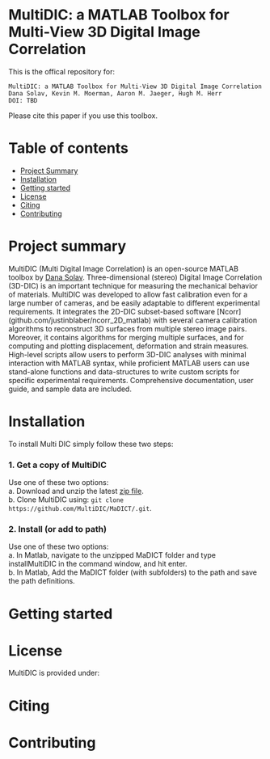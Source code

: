 # MultiDIC: a MATLAB Toolbox for Multi-View 3D Digital Image Correlation

This is the offical repository for:

```
MultiDIC: a MATLAB Toolbox for Multi-View 3D Digital Image Correlation
Dana Solav, Kevin M. Moerman, Aaron M. Jaeger, Hugh M. Herr
DOI: TBD
```

Please cite this paper if you use this toolbox.

# Table of contents
- [Project Summary](#Summary)  
- [Installation](#Installation)  
- [Getting started](#Start)
- [License](#License)  
- [Citing](#Cite)
- [Contributing](#Contributing)  


# Project summary <a name="Summary"></a>
MultiDIC (Multi Digital Image Correlation) is an open-source MATLAB toolbox by [Dana Solav](media.mit.edu/people/danask/). Three-dimensional (stereo) Digital Image Correlation (3D-DIC) is an important technique for measuring the mechanical behavior of materials. MultiDIC was developed to allow fast calibration even for a large number of cameras, and be easily adaptable to different experimental requirements. It integrates the 2D-DIC subset-based software [Ncorr] (github.com/justinblaber/ncorr_2D_matlab) with several camera calibration algorithms to reconstruct 3D surfaces from multiple stereo image pairs. Moreover, it contains algorithms for merging multiple surfaces, and for computing and plotting displacement, deformation and strain measures. High-level scripts allow users to perform 3D-DIC analyses with minimal interaction with MATLAB syntax, while proficient MATLAB users can use stand-alone functions and data-structures to write custom scripts for specific experimental requirements. Comprehensive documentation, user guide, and sample data are included.

# Installation <a name="Installation"></a>  
To install Multi DIC simply follow these two steps:

### 1. Get a copy of MultiDIC
Use one of these two options:      
a. Download and unzip the latest [zip file](https://github.com/MultiDIC/MaDICT/archive/master.zip).   
b. Clone MultiDIC using: `git clone https://github.com/MultiDIC/MaDICT/.git`.

### 2. Install (or add to path)    
Use one of these two options:          
a. In Matlab, navigate to the unzipped MaDICT folder and type installMultiDIC in the command window, and hit enter.   
b. In Matlab, Add the MaDICT folder (with subfolders) to the path and save the path definitions.

# Getting started <a name="Start"></a>

# License <a name="License"></a>
MultiDIC is provided under:

# Citing <a name="Cite"></a>

# Contributing <a name="Contributing"></a>
